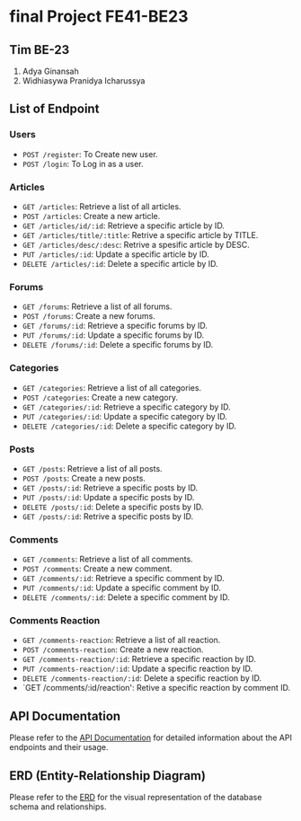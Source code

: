 ﻿# final Project FE41-BE23

## Tim BE-23

1. Adya Ginansah
2. Widhiasywa Pranidya Icharussya

## List of Endpoint

### Users

- `POST /register`: To Create new user.
- `POST /login`: To Log in as a user.

### Articles

- `GET /articles`: Retrieve a list of all articles.
- `POST /articles`: Create a new article.
- `GET /articles/id/:id`: Retrieve a specific article by ID.
- `GET /articles/title/:title`: Retrive a specific article by TITLE.
- `GET /articles/desc/:desc`: Retrive a spesific article by DESC.
- `PUT /articles/:id`: Update a specific article by ID.
- `DELETE /articles/:id`: Delete a specific article by ID.

### Forums

- `GET /forums`: Retrieve a list of all forums.
- `POST /forums`: Create a new forums.
- `GET /forums/:id`: Retrieve a specific forums by ID.
- `PUT /forums/:id`: Update a specific forums by ID.
- `DELETE /forums/:id`: Delete a specific forums by ID.

### Categories

- `GET /categories`: Retrieve a list of all categories.
- `POST /categories`: Create a new category.
- `GET /categories/:id`: Retrieve a specific category by ID.
- `PUT /categories/:id`: Update a specific category by ID.
- `DELETE /categories/:id`: Delete a specific category by ID.

### Posts

- `GET /posts`: Retrieve a list of all posts.
- `POST /posts`: Create a new posts.
- `GET /posts/:id`: Retrieve a specific posts by ID.
- `PUT /posts/:id`: Update a specific posts by ID.
- `DELETE /posts/:id`: Delete a specific posts by ID.
- `GET /posts/:id`: Retrive a specific posts by ID.

### Comments

- `GET /comments`: Retrieve a list of all comments.
- `POST /comments`: Create a new comment.
- `GET /comments/:id`: Retrieve a specific comment by ID.
- `PUT /comments/:id`: Update a specific comment by ID.
- `DELETE /comments/:id`: Delete a specific comment by ID.

### Comments Reaction

- `GET /comments-reaction`: Retrieve a list of all reaction.
- `POST /comments-reaction`: Create a new reaction.
- `GET /comments-reaction/:id`: Retrieve a specific reaction by ID.
- `PUT /comments-reaction/:id`: Update a specific reaction by ID.
- `DELETE /comments-reaction/:id`: Delete a specific reaction by ID.
- `GET /comments/:id/reaction': Retive a specific reaction by comment ID.


## API Documentation 

Please refer to the [API Documentation](https://documenter.getpostman.com/view/22415938/2s93sf1qry) for detailed information about the API endpoints and their usage.


## ERD (Entity-Relationship Diagram)

Please refer to the [ERD](https://drive.google.com/file/d/1PxWnXWDp0MIDLAZCWfmlMASsazEc_YnV/view?usp=sharing) for the visual representation of the database schema and relationships.

